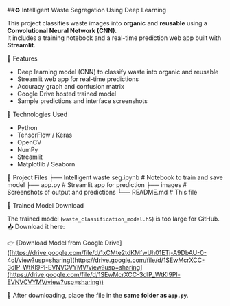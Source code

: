 ##♻️ Intelligent Waste Segregation Using Deep Learning

This project classifies waste images into **organic** and **reusable** using a **Convolutional Neural Network (CNN)**.  
It includes a training notebook and a real-time prediction web app built with **Streamlit**.


🚀 Features

- Deep learning model (CNN) to classify waste into organic and reusable
- Streamlit web app for real-time predictions
- Accuracy graph and confusion matrix
- Google Drive hosted trained model
- Sample predictions and interface screenshots


🧠 Technologies Used

- Python
- TensorFlow / Keras
- OpenCV
- NumPy
- Streamlit
- Matplotlib / Seaborn


📁 Project Files
├── Intelligent waste seg.ipynb # Notebook to train and save model
├── app.py # Streamlit app for prediction
├── images # Screenshots of output and predictions
└── README.md # This file



🔗 Trained Model Download

The trained model (`waste_classification_model.h5`) is too large for GitHub.  
📥 Download it here:

👉 [Download Model from Google Drive]([https://drive.google.com/file/d/1xCMte2tdKMfwUh01ETj-A9DbAU-0-4oI/view?usp=sharing](https://drive.google.com/file/d/1SEwMcrXCC-3dIP_WtKI9Pl-EVNVCVYMV/view?usp=sharing](https://drive.google.com/file/d/1SEwMcrXCC-3dIP_WtKI9Pl-EVNVCVYMV/view?usp=sharing))

📝 After downloading, place the file in the **same folder as `app.py`**.






